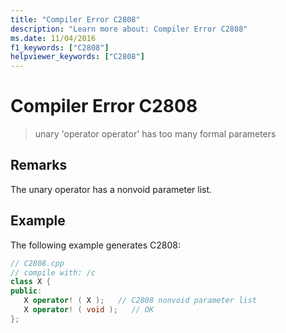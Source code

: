 ```yaml
---
title: "Compiler Error C2808"
description: "Learn more about: Compiler Error C2808"
ms.date: 11/04/2016
f1_keywords: ["C2808"]
helpviewer_keywords: ["C2808"]
---
```

# Compiler Error C2808

> unary 'operator operator' has too many formal parameters

## Remarks

The unary operator has a nonvoid parameter list.

## Example

The following example generates C2808:

```cpp
// C2808.cpp
// compile with: /c
class X {
public:
   X operator! ( X );   // C2808 nonvoid parameter list
   X operator! ( void );   // OK
};
```
